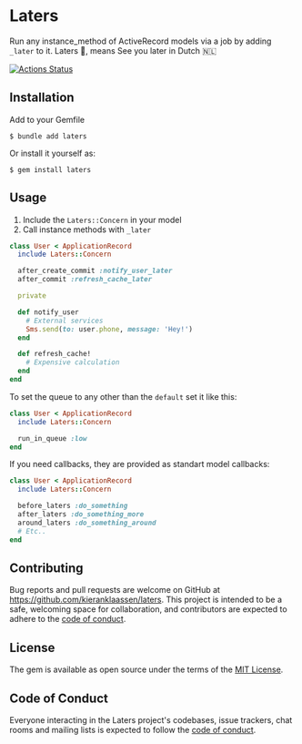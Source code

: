 # Laters

Run any instance_method of ActiveRecord models via a job by adding `_later` to it. Laters 👋, means See you later in
Dutch 🇳🇱

[![Actions Status](https://github.com/kieranklaassen/laters/workflows/build/badge.svg)](https://github.com/kieranklaassen/laters/actions)

## Installation

Add to your Gemfile

    $ bundle add laters

Or install it yourself as:

    $ gem install laters

## Usage

1. Include the `Laters::Concern` in your model
2. Call instance methods with `_later`

```rb
class User < ApplicationRecord
  include Laters::Concern

  after_create_commit :notify_user_later
  after_commit :refresh_cache_later

  private

  def notify_user
    # External services
    Sms.send(to: user.phone, message: 'Hey!')
  end

  def refresh_cache!
    # Expensive calculation
  end
end
```

To set the queue to any other than the `default` set it like this:

```rb
class User < ApplicationRecord
  include Laters::Concern

  run_in_queue :low
end
```

If you need callbacks, they are provided as standart model callbacks:

```rb
class User < ApplicationRecord
  include Laters::Concern

  before_laters :do_something
  after_laters :do_something_more
  around_laters :do_something_around
  # Etc..
end
```

## Contributing

Bug reports and pull requests are welcome on GitHub at https://github.com/kieranklaassen/laters. This project is
intended to be a safe, welcoming space for collaboration, and contributors are expected to adhere to the
[code of conduct](https://github.com/kieranklaassen/laters/blob/master/CODE_OF_CONDUCT.md).

## License

The gem is available as open source under the terms of the [MIT License](https://opensource.org/licenses/MIT).

## Code of Conduct

Everyone interacting in the Laters project's codebases, issue trackers, chat rooms and mailing lists is expected to
follow the [code of conduct](https://github.com/kieranklaassen/laters/blob/master/CODE_OF_CONDUCT.md).
